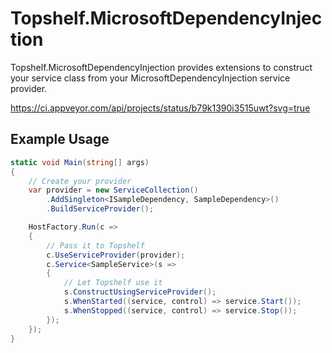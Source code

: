 Topshelf.MicrosoftDependencyInjection
================

Topshelf.MicrosoftDependencyInjection provides extensions to construct your service class from your MicrosoftDependencyInjection service provider.

https://ci.appveyor.com/api/projects/status/b79k1390i3515uwt?svg=true

Example Usage
-------------
```csharp
static void Main(string[] args)
{
	// Create your provider
	var provider = new ServiceCollection()
	    .AddSingleton<ISampleDependency, SampleDependency>()
	    .BuildServiceProvider();

	HostFactory.Run(c =>
	{
		// Pass it to Topshelf
		c.UseServiceProvider(provider);
		c.Service<SampleService>(s =>
		{
			// Let Topshelf use it
			s.ConstructUsingServiceProvider();
			s.WhenStarted((service, control) => service.Start());
			s.WhenStopped((service, control) => service.Stop());
		});
	});
}
```
